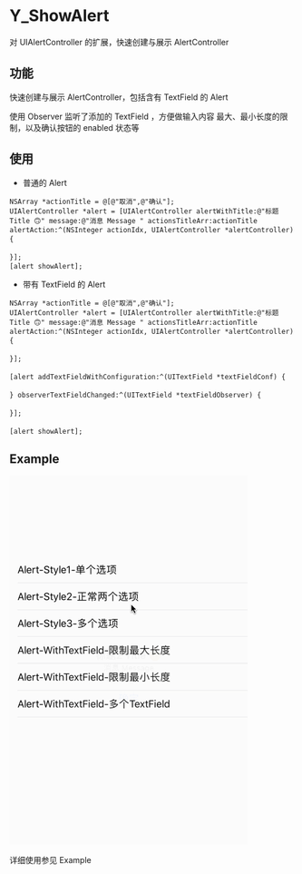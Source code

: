 # Y_ShowAlert
对 UIAlertController 的扩展，快速创建与展示 AlertController

## 功能
快速创建与展示 AlertController，包括含有 TextField 的 Alert

使用 Observer 监听了添加的 TextField ，方便做输入内容 最大、最小长度的限制，以及确认按钮的 enabled 状态等

## 使用

* 普通的 Alert
```objc
NSArray *actionTitle = @[@"取消",@"确认"];
UIAlertController *alert = [UIAlertController alertWithTitle:@"标题 Title 🙃" message:@"消息 Message " actionsTitleArr:actionTitle alertAction:^(NSInteger actionIdx, UIAlertController *alertController) {

}];
[alert showAlert];
```

* 带有 TextField 的 Alert
```objc
NSArray *actionTitle = @[@"取消",@"确认"];
UIAlertController *alert = [UIAlertController alertWithTitle:@"标题 Title 🙃" message:@"消息 Message " actionsTitleArr:actionTitle alertAction:^(NSInteger actionIdx, UIAlertController *alertController) {

}];

[alert addTextFieldWithConfiguration:^(UITextField *textFieldConf) {

} observerTextFieldChanged:^(UITextField *textFieldObserver) {
        
}];

[alert showAlert];
```

## Example
![show](Show-Alert.gif)

详细使用参见 Example
